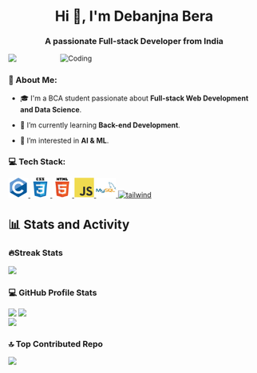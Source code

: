 <h1 align="center">Hi 👋, I'm Debanjna Bera</h1>
<h3 align="center">A passionate Full-stack Developer from India</h3>
<img align="right" alt="Coding" width="400" src="https://cdn.dribbble.com/users/14373931/screenshots/20229892/media/2916c362ae81f1f7fafbbe12f59cd8dc.gif">


[![](https://visitcount.itsvg.in/api?id=debanjan-bera&label=Profile%20Views&color=6&icon=6&pretty=false)](https://visitcount.itsvg.in)

### 💫 About Me:
- 🎓 I'm a BCA student passionate about **Full-stack Web Development and Data Science**.

- 🌱 I’m currently learning **Back-end Development**.

- 👀 I’m interested in **AI & ML**.



### 💻 Tech Stack:
<p align="left"> <a href="https://www.cprogramming.com/" target="_blank" rel="noreferrer"> <img src="https://raw.githubusercontent.com/devicons/devicon/master/icons/c/c-original.svg" alt="c" width="40" height="40"/> </a> <a href="https://www.w3schools.com/css/" target="_blank" rel="noreferrer"> <img src="https://raw.githubusercontent.com/devicons/devicon/master/icons/css3/css3-original-wordmark.svg" alt="css3" width="40" height="40"/> </a> <a href="https://www.w3.org/html/" target="_blank" rel="noreferrer"> <img src="https://raw.githubusercontent.com/devicons/devicon/master/icons/html5/html5-original-wordmark.svg" alt="html5" width="40" height="40"/> </a> <a href="https://developer.mozilla.org/en-US/docs/Web/JavaScript" target="_blank" rel="noreferrer"> <img src="https://raw.githubusercontent.com/devicons/devicon/master/icons/javascript/javascript-original.svg" alt="javascript" width="40" height="40"/> </a> <a href="https://www.mysql.com/" target="_blank" rel="noreferrer"> <img src="https://raw.githubusercontent.com/devicons/devicon/master/icons/mysql/mysql-original-wordmark.svg" alt="mysql" width="40" height="40"/> </a> <a href="https://tailwindcss.com/" target="_blank" rel="noreferrer"> <img src="https://www.vectorlogo.zone/logos/tailwindcss/tailwindcss-icon.svg" alt="tailwind" width="40" height="40"/> </a> </p>



### <summary><h2>📊 Stats and Activity</h2></summary>

### <h3>🔥Streak Stats</h3>
![](https://github-readme-streak-stats.herokuapp.com/?user=debanjan-bera&theme=radical&hide_border=false)<br/>
### <h3>💻 GitHub Profile Stats</h3>
![](https://github-readme-stats.vercel.app/api?username=debanjan-bera&theme=radical&hide_border=false&include_all_commits=false&count_private=false)
![](https://github-readme-stats.vercel.app/api/top-langs/?username=debanjan-bera&theme=radical&hide_border=false&include_all_commits=false&count_private=false&layout=compact)<br/>
[![](https://github-readme-activity-graph.vercel.app/graph?username=debanjan-bera&theme=github-compact&area_color=0a5b00&area=true)](https://github.com/debanjan-bera/github-readme-activity-graph)

### 🔝 Top Contributed Repo
![](https://github-contributor-stats.vercel.app/api?username=debanjan-bera&limit=5&theme=dracula&combine_all_yearly_contributions=true)



<!-- Proudly created with GPRM ( https://gprm.itsvg.in ) -->
